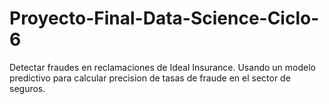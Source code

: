 # Proyecto-Final-Data-Science-Ciclo-6
Detectar fraudes en reclamaciones de Ideal Insurance. Usando un modelo predictivo para calcular precision de tasas de fraude en el sector de seguros.
